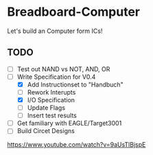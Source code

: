 # Breadboard-Computer
Let's build an Computer form ICs!

## TODO
- [ ] Test out NAND vs NOT, AND, OR
- [ ] Write Specification for V0.4
  - [X] Add Instructionset to "Handbuch"
  - [ ] Rework Interupts
  - [X] I/O Specification
  - [ ] Update Flags
  - [ ] Insert test results
- [ ] Get familiary with EAGLE/Target3001
- [ ] Build Circet Designs

https://www.youtube.com/watch?v=9aUsTlBjspE
